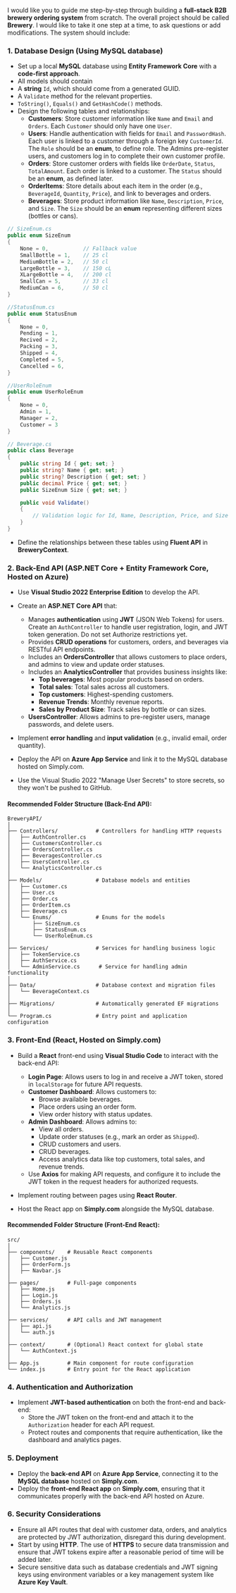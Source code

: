 I would like you to guide me step-by-step through building a **full-stack B2B brewery ordering system** from scratch.
The overall project should be called **Brewery**.
I would like to take it one step at a time, to ask questions or add modifications.
The system should include:

### **1. Database Design (Using MySQL database)**

- Set up a local **MySQL** database using **Entity Framework Core** with a **code-first approach**.
- All models should contain
 - A **string** `Id`, which should come from a generated GUID.
 - A `Validate` method for the relevant properties.
 - `ToString()`, `Equals()` and `GetHashCode()` methods.
- Design the following tables and relationships:
  - **Customers**: Store customer information like `Name` and `Email` and `Orders`. Each `Customer` should only have one `User`.
  - **Users**: Handle authentication with fields for `Email` and `PasswordHash`. Each user is linked to a customer through a foreign key `CustomerId`. The `Role` should be an **enum**, to define role. The  Admins pre-register users, and customers log in to complete their own customer profile.
  - **Orders**: Store customer orders with fields like `OrderDate`, `Status`, `TotalAmount`. Each order is linked to a customer. The `Status` should be an **enum**, as defined later.
  - **OrderItems**: Store details about each item in the order (e.g., `BeverageId`, `Quantity`, `Price`), and link to beverages and orders.
  - **Beverages**: Store product information like `Name`, `Description`, `Price`, and `Size`. The `Size` should be an **enum** representing different sizes (bottles or cans).


```csharp
// SizeEnum.cs
public enum SizeEnum
{
    None = 0,           // Fallback value
    SmallBottle = 1,    // 25 cl
    MediumBottle = 2,   // 50 cl
    LargeBottle = 3,    // 150 cL
    XLargeBottle = 4,   // 200 cl
    SmallCan = 5,       // 33 cl
    MediumCan = 6,      // 50 cl
}

//StatusEnum.cs
public enum StatusEnum
{
    None = 0,
    Pending = 1,
    Recived = 2,
    Packing = 3,
    Shipped = 4,
    Completed = 5,
    Cancelled = 6,
}

//UserRoleEnum
public enum UserRoleEnum
{
    None = 0,
    Admin = 1,
    Manager = 2,
    Customer = 3
}

// Beverage.cs
public class Beverage
{
    public string Id { get; set; }
    public string? Name { get; set; }
    public string? Description { get; set; }
    public decimal Price { get; set; }
    public SizeEnum Size { get; set; }

    public void Validate()
    {
        // Validation logic for Id, Name, Description, Price, and Size
    }
}
```

- Define the relationships between these tables using **Fluent API** in **BreweryContext**.

### **2. Back-End API (ASP.NET Core + Entity Framework Core, Hosted on Azure)**

- Use **Visual Studio 2022 Enterprise Edition** to develop the API.
- Create an **ASP.NET Core API** that:
  - Manages **authentication** using **JWT** (JSON Web Tokens) for users. Create an `AuthController` to handle user registration, login, and JWT token generation. Do not set Authorize restrictions yet.
  - Provides **CRUD operations** for customers, orders, and beverages via RESTful API endpoints.
  - Includes an **OrdersController** that allows customers to place orders, and admins to view and update order statuses.
  - Includes an **AnalyticsController** that provides business insights like:
    - **Top beverages**: Most popular products based on orders.
    - **Total sales**: Total sales across all customers.
    - **Top customers**: Highest-spending customers.
    - **Revenue Trends**: Monthly revenue reports.
    - **Sales by Product Size**: Track sales by bottle or can sizes.
  - **UsersController**: Allows admins to pre-register users, manage passwords, and delete users.


- Implement **error handling** and **input validation** (e.g., invalid email, order quantity).
- Deploy the API on **Azure App Service** and link it to the MySQL database hosted on Simply.com.
- Use the Visual Studio 2022 "Manage User Secrets" to store secrets, so they won't be pushed to GitHub.

#### **Recommended Folder Structure (Back-End API)**:

```
BreweryAPI/
│
├── Controllers/            # Controllers for handling HTTP requests
│   ├── AuthController.cs
│   ├── CustomersController.cs
│   ├── OrdersController.cs
│   ├── BeveragesController.cs
│   ├── UsersController.cs
│   └── AnalyticsController.cs
│
├── Models/                 # Database models and entities
│   ├── Customer.cs
│   ├── User.cs
│   ├── Order.cs
│   ├── OrderItem.cs
│   ├── Beverage.cs
│   └── Enums/              # Enums for the models
│       ├── SizeEnum.cs
│       ├── StatusEnum.cs
│       └── UserRoleEnum.cs
│
├── Services/               # Services for handling business logic
│   ├── TokenService.cs
│   ├── AuthService.cs
│   └── AdminService.cs      # Service for handling admin functionality
│
├── Data/                   # Database context and migration files
│   └── BeverageContext.cs
│
├── Migrations/             # Automatically generated EF migrations
│
└── Program.cs              # Entry point and application configuration
```

### **3. Front-End (React, Hosted on Simply.com)**

- Build a **React** front-end using **Visual Studio Code** to interact with the back-end API:
  - **Login Page**: Allows users to log in and receive a JWT token, stored in `localStorage` for future API requests.
  - **Customer Dashboard**: Allows customers to:
    - Browse available beverages.
    - Place orders using an order form.
    - View order history with status updates.
  - **Admin Dashboard**: Allows admins to:
    - View all orders.
    - Update order statuses (e.g., mark an order as `Shipped`).
    - CRUD customers and users.
    - CRUD beverages.
    - Access analytics data like top customers, total sales, and revenue trends.
  - Use **Axios** for making API requests, and configure it to include the JWT token in the request headers for authorized requests.
  
- Implement routing between pages using **React Router**.
- Host the React app on **Simply.com** alongside the MySQL database.

#### **Recommended Folder Structure (Front-End React)**:

```
src/
│
├── components/    # Reusable React components
│   ├── Customer.js
│   ├── OrderForm.js
│   ├── Navbar.js
│
├── pages/         # Full-page components
│   ├── Home.js
│   ├── Login.js
│   ├── Orders.js
│   └── Analytics.js
│
├── services/      # API calls and JWT management
│   ├── api.js
│   └── auth.js
│
├── context/       # (Optional) React context for global state
│   └── AuthContext.js
│
├── App.js         # Main component for route configuration
└── index.js       # Entry point for the React application
```

### **4. Authentication and Authorization**

- Implement **JWT-based authentication** on both the front-end and back-end:
  - Store the JWT token on the front-end and attach it to the `Authorization` header for each API request.
  - Protect routes and components that require authentication, like the dashboard and analytics pages.

### **5. Deployment**

- Deploy the **back-end API** on **Azure App Service**, connecting it to the **MySQL database** hosted on **Simply.com**.
- Deploy the **front-end React app** on **Simply.com**, ensuring that it communicates properly with the back-end API hosted on Azure.
  
### **6. Security Considerations**

- Ensure all API routes that deal with customer data, orders, and analytics are protected by JWT authorization, disregard this during development.
- Start by using **HTTP**. The use of **HTTPS** to secure data transmission and ensure that JWT tokens expire after a reasonable period of time will be added later.
- Secure sensitive data such as database credentials and JWT signing keys using environment variables or a key management system like **Azure Key Vault**.
